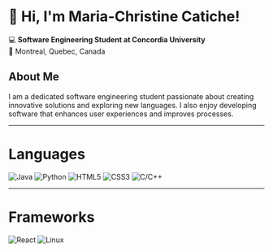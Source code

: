 # 👋 Hi, I'm Maria-Christine Catiche!

💻 **Software Engineering Student at Concordia University**  
📍 Montreal, Quebec, Canada  

## About Me
I am a dedicated software engineering student passionate about creating innovative solutions and exploring new languages. I also enjoy developing software that enhances user experiences and improves processes.

---

# Languages
![Java](https://img.shields.io/badge/Java-%23ED8B00.svg?style=for-the-badge&logo=java&logoColor=white)
![Python](https://img.shields.io/badge/Python-%233776AB.svg?style=for-the-badge&logo=python&logoColor=white)
![HTML5](https://img.shields.io/badge/HTML5-%23E34F26.svg?style=for-the-badge&logo=html5&logoColor=white)
![CSS3](https://img.shields.io/badge/CSS3-%231572B6.svg?style=for-the-badge&logo=css3&logoColor=white)
![C/C++](https://img.shields.io/badge/C/C++-%2300599C.svg?style=for-the-badge&logo=c%2B%2B&logoColor=white)

---

# Frameworks
![React](https://img.shields.io/badge/React-%2361DAFB.svg?style=for-the-badge&logo=react&logoColor=black)
![Linux](https://img.shields.io/badge/Linux-%23FCC624.svg?style=for-the-badge&logo=linux&logoColor=black) 
